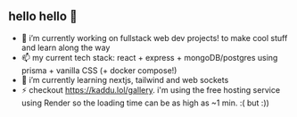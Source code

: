 ## hello hello 👋

<!--
**Spitfire1970/Spitfire1970** is a ✨ _special_ ✨ repository because its `README.md` (this file) appears on your GitHub profile.
-->

- 🔭 i’m currently working on fullstack web dev projects! to make cool stuff and learn along the way
- 📫 my current tech stack: react + express + mongoDB/postgres using prisma + vanilla CSS (+ docker compose!)
- 🌱 i’m currently learning nextjs, tailwind and web sockets
- ⚡ checkout https://kaddu.lol/gallery. i'm using the free hosting service using Render so the loading time can be as high as ~1 min. :( but :))

